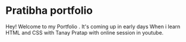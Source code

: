 # Pratibha portfolio

Hey! Welcome to my Portfolio . It's coming up in early days When i learn HTML and CSS
with Tanay Pratap with online session in youtube.
